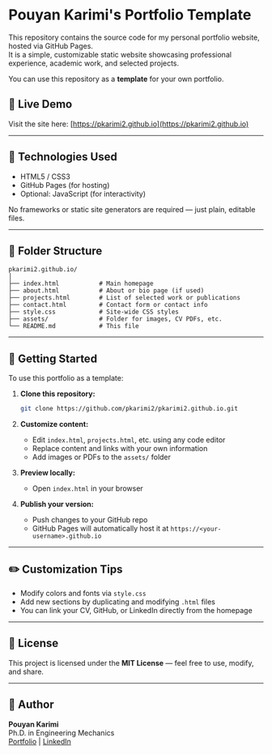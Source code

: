# Pouyan Karimi's Portfolio Template

This repository contains the source code for my personal portfolio website, hosted via GitHub Pages.  
It is a simple, customizable static website showcasing professional experience, academic work, and selected projects.

You can use this repository as a **template** for your own portfolio.

## 🔗 Live Demo

Visit the site here: [https://pkarimi2.github.io](https://pkarimi2.github.io)

---

## 🧰 Technologies Used

- HTML5 / CSS3
- GitHub Pages (for hosting)
- Optional: JavaScript (for interactivity)

No frameworks or static site generators are required — just plain, editable files.

---

## 📁 Folder Structure

```
pkarimi2.github.io/
│
├── index.html           # Main homepage
├── about.html           # About or bio page (if used)
├── projects.html        # List of selected work or publications
├── contact.html         # Contact form or contact info
├── style.css            # Site-wide CSS styles
├── assets/              # Folder for images, CV PDFs, etc.
└── README.md            # This file
```

---

## 🚀 Getting Started

To use this portfolio as a template:

1. **Clone this repository:**
   ```bash
   git clone https://github.com/pkarimi2/pkarimi2.github.io.git
   ```

2. **Customize content:**
   - Edit `index.html`, `projects.html`, etc. using any code editor
   - Replace content and links with your own information
   - Add images or PDFs to the `assets/` folder

3. **Preview locally:**
   - Open `index.html` in your browser

4. **Publish your version:**
   - Push changes to your GitHub repo
   - GitHub Pages will automatically host it at `https://<your-username>.github.io`

---

## ✏️ Customization Tips

- Modify colors and fonts via `style.css`
- Add new sections by duplicating and modifying `.html` files
- You can link your CV, GitHub, or LinkedIn directly from the homepage

---

## 📄 License

This project is licensed under the **MIT License** — feel free to use, modify, and share.

---

## 👤 Author

**Pouyan Karimi**  
Ph.D. in Engineering Mechanics  
[Portfolio](https://pkarimi2.github.io) | [LinkedIn](https://linkedin.com/in/pkarimi2)

